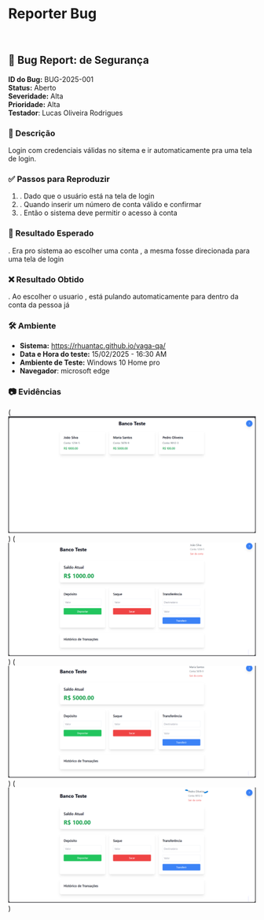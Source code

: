# Reporter Bug
<br/>

## 🐞 Bug Report: de Segurança

**ID do Bug:** BUG-2025-001  
**Status:** Aberto  
**Severidade:** Alta  
**Prioridade:** Alta  
**Testador**: Lucas Oliveira Rodrigues

### 📌 Descrição


Login com credenciais válidas no sitema e ir automaticamente pra uma tela de login.



### ✅ Passos para Reproduzir
1. . Dado que o usuário está na tela de login
2. . Quando inserir um número de conta válido e confirmar
3. . Então o sistema deve permitir o acesso à conta

### 🔎 Resultado Esperado
. Era pro sistema ao escolher uma conta , a mesma fosse direcionada para uma tela de login

### ❌ Resultado Obtido
. Ao escolher o usuario , está pulando automaticamente para dentro da conta da pessoa já

### 🛠 Ambiente
- **Sistema:**  https://rhuantac.github.io/vaga-qa/ 
- **Data e Hora do teste:** 15/02/2025 - 16:30 AM  
- **Ambiente de Teste:** Windows 10 Home pro 
- **Navegador**: microsoft edge

### 📷 Evidências

(![alt text](<../assets/cenario 1.png>))
(![alt text](<../assets/cenario 1 2.png>))
(![alt text](<../assets/cenario1 mariana.png>))
(![alt text](<../assets/cenario pedro.png>))
